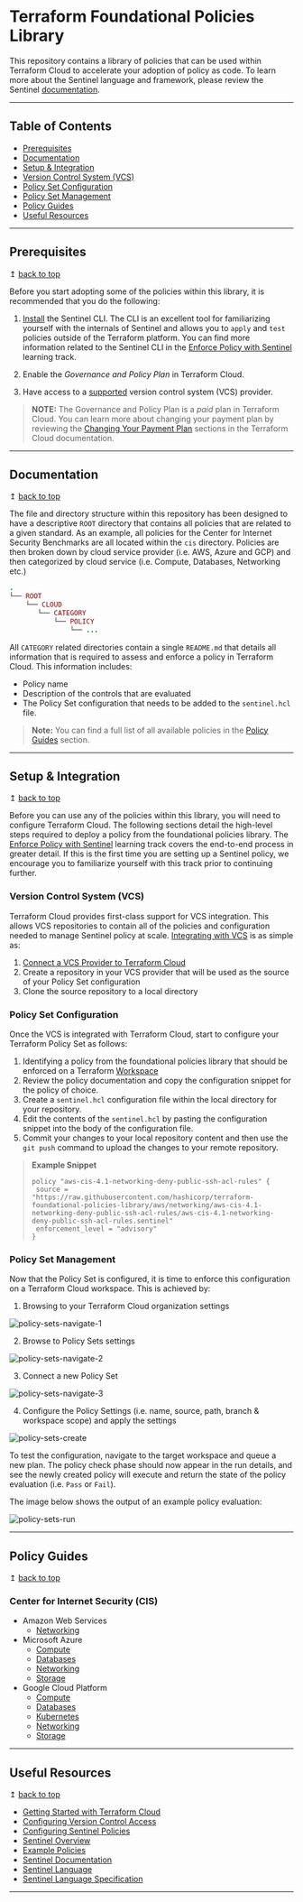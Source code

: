 # Terraform Foundational Policies Library

This repository contains a library of policies that can be used within Terraform Cloud to accelerate your adoption of policy as code. To learn more about the Sentinel language and framework, please review the Sentinel [documentation](https://docs.hashicorp.com/sentinel/).

---

## Table of Contents
- [Prerequisites](#Prerequisites)
- [Documentation](#documentation)
- [Setup & Integration](#setup-&-integration)
- [Version Control System (VCS)](#version-control-system-(vcs))
- [Policy Set Configuration](#policy-set-configuration)
- [Policy Set Management](#policy-set-management)
- [Policy Guides](#policy-guides)
- [Useful Resources](#useful-resources)

---

## Prerequisites

↥ [back to top](#table-of-contents)

Before you start adopting some of the policies within this library, it is recommended that you do the following:

1. [Install](https://docs.hashicorp.com/sentinel/intro/getting-started/install/) the Sentinel CLI. The CLI is an excellent tool for familiarizing yourself with the internals of Sentinel and allows you to `apply` and `test` policies outside of the Terraform platform. You can find more information related to the Sentinel CLI in the [Enforce Policy with Sentinel](https://learn.hashicorp.com/terraform?track=sentinel#sentinel) learning track.

3. Enable the _Governance and Policy Plan_ in Terraform Cloud.
4. Have access to a [supported](https://www.terraform.io/docs/cloud/vcs/index.html#supported-vcs-providers) version control system (VCS) provider.

> **NOTE:** The Governance and Policy Plan is a _paid_ plan in Terraform Cloud. You can learn more about changing your payment plan by reviewing the [Changing Your Payment Plan](https://www.terraform.io/docs/cloud/paid.html#changing-your-payment-plan) sections in the Terraform Cloud documentation.

---

## Documentation

↥ [back to top](#table-of-contents)

The file and directory structure within this repository has been designed to have a descriptive `ROOT` directory that contains all policies that are related to a given standard. As an example, all policies for the Center for Internet Security Benchmarks are all located within the `cis` directory. Policies are then broken down by cloud service provider (i.e. AWS, Azure and GCP) and then categorized by cloud service (i.e. Compute, Databases, Networking etc.)

```ruby
.
└── ROOT
    └── CLOUD
       └── CATEGORY
           └── POLICY
               └── ...
```

All `CATEGORY` related directories contain a single `README.md` that details all information that is required to assess and enforce a policy in Terraform Cloud. This information includes:
- Policy name
- Description of the controls that are evaluated
- The Policy Set configuration that needs to be added to the `sentinel.hcl` file.

> **Note:** You can find a full list of all available policies in the [Policy Guides](#policy-guides) section.

---

## Setup & Integration

↥ [back to top](#table-of-contents)

Before you can use any of the policies within this library, you will need to configure Terraform Cloud. The following sections detail the high-level steps required to deploy a policy from the foundational policies library. The [Enforce Policy with Sentinel](https://learn.hashicorp.com/terraform?track=sentinel#sentinel) learning track covers the end-to-end process in greater detail. If this is the first time you are setting up a Sentinel policy, we encourage you to familiarize yourself with this track prior to continuing further.

### Version Control System (VCS)
Terraform Cloud provides first-class support for VCS integration. This allows VCS repositories to contain all of the policies and configuration needed to manage Sentinel policy at scale. [Integrating with VCS](https://www.terraform.io/docs/cloud/getting-started/policies.html#integrating-with-vcs) is as simple as:

1. [Connect a VCS Provider to Terraform Cloud](https://www.terraform.io/docs/cloud/vcs/index.html)
1. Create a repository in your VCS provider that will be used as the source of your Policy Set configuration
1. Clone the source repository to a local directory

### Policy Set Configuration

Once the VCS is integrated with Terraform Cloud, start to configure your Terraform Policy Set as follows:

1. Identifying a policy from the foundational policies library that should be enforced on a Terraform [Workspace](https://www.terraform.io/docs/cloud/workspaces/index.html)
1. Review the policy documentation and copy the configuration snippet for the policy of choice.
1. Create a `sentinel.hcl` configuration file within the local directory for your repository.
1. Edit the contents of the `sentinel.hcl` by pasting the configuration snippet into the body of the configuration file.
1. Commit your changes to your local repository content and then use the `git push` command to upload the changes to your remote repository.

> **Example Snippet**
>
> ```hcl
>policy "aws-cis-4.1-networking-deny-public-ssh-acl-rules" {
>  source = "https://raw.githubusercontent.com/hashicorp/terraform-foundational-policies-library/aws/networking/aws-cis-4.1-networking-deny-public-ssh-acl-rules/aws-cis-4.1-networking-deny-public-ssh-acl-rules.sentinel"
>  enforcement_level = "advisory"
>}
>```


### Policy Set Management

Now that the Policy Set is configured, it is time to enforce this configuration on a Terraform Cloud workspace. This is achieved by:

1. Browsing to your Terraform Cloud organization settings

![policy-sets-navigate-1](./images/policy-sets-navigate-1.png)

2. Browse to Policy Sets settings

![policy-sets-navigate-2](./images/policy-sets-navigate-2.png)

3. Connect a new Policy Set

![policy-sets-navigate-3](./images/policy-sets-navigate-3.png)

4. Configure the Policy Settings (i.e. name, source, path, branch & workspace scope) and apply the settings

![policy-sets-create](./images/policy-sets-create.png)

To test the configuration, navigate to the target workspace and queue a new plan. The policy check phase should now appear in the run details, and see the newly created policy will execute and return the state of the policy evaluation (i.e. `Pass` or `Fail`).

The image below shows the output of an example policy evaluation:

![policy-sets-run](./images/policy-sets-run.png)

---

## Policy Guides

↥ [back to top](#table-of-contents)

### Center for Internet Security (CIS)
- Amazon Web Services
    - [Networking](cis/aws/networking/README.md)
- Microsoft Azure
    - [Compute](cis/azure/compute/README.md)
    - [Databases](cis/azure/databases/README.md)
    - [Networking](cis/azure/networking/README.md)
    - [Storage](cis/azure/storage/README.md)
- Google Cloud Platform
    - [Compute](cis/gcp/compute/README.md)
    - [Databases](cis/gcp/databases/README.md)
    - [Kubernetes](cis/gcp/kubernetes/README.md)
    - [Networking](cis/gcp/networking/README.md)
    - [Storage](cis/gcp/storage/README.md)

---

## Useful Resources

↥ [back to top](#table-of-contents)

- [Getting Started with Terraform Cloud](https://www.terraform.io/docs/cloud/getting-started/index.html)
- [Configuring Version Control Access](https://www.terraform.io/docs/cloud/getting-started/vcs.html)
- [Configuring Sentinel Policies](https://www.terraform.io/docs/cloud/getting-started/policies.html)
- [Sentinel Overview](https://www.terraform.io/docs/cloud/sentinel/index.html)
- [Example Policies](https://www.terraform.io/docs/cloud/sentinel/examples.html)
- [Sentinel Documentation](https://docs.hashicorp.com/sentinel/)
- [Sentinel Language](https://docs.hashicorp.com/sentinel/language/)
- [Sentinel Language Specification](https://docs.hashicorp.com/sentinel/language/spec/)

---
